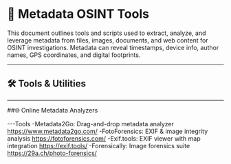 # 🧾 Metadata OSINT Tools

This document outlines tools and scripts used to extract, analyze, and leverage metadata from files, images, documents, and web content for OSINT investigations. Metadata can reveal timestamps, device info, author names, GPS coordinates, and digital footprints.

---

## 🛠️ Tools & Utilities
---
##🌐 Online Metadata Analyzers

---Tools
-Metadata2Go:	Drag-and-drop metadata analyzer	https://www.metadata2go.com/
-FotoForensics:	EXIF & image integrity analysis	https://fotoforensics.com/
-Exif.tools:	EXIF viewer with map integration	https://exif.tools/
-Forensically:	Image forensics suite	https://29a.ch/photo-forensics/
